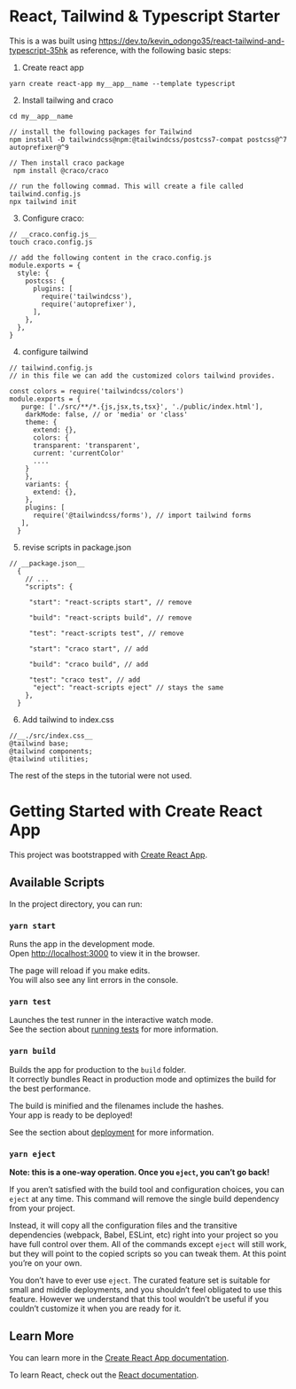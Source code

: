 # React, Tailwind & Typescript Starter

This is a was built using https://dev.to/kevin_odongo35/react-tailwind-and-typescript-35hk as reference, with the following basic steps:

1. Create react app
```
yarn create react-app my__app__name --template typescript
```

2. Install tailwing and craco

```
cd my__app__name

// install the following packages for Tailwind
npm install -D tailwindcss@npm:@tailwindcss/postcss7-compat postcss@^7 autoprefixer@^9

// Then install craco package
 npm install @craco/craco

// run the following commad. This will create a file called tailwind.config.js
npx tailwind init
```

3. Configure craco:
```
// __craco.config.js__
touch craco.config.js

// add the following content in the craco.config.js
module.exports = {
  style: {
    postcss: {
      plugins: [
        require('tailwindcss'),
        require('autoprefixer'),
      ],
    },
  },
}
```

4. configure tailwind
```
// tailwind.config.js
// in this file we can add the customized colors tailwind provides.

const colors = require('tailwindcss/colors')
module.exports = {
   purge: ['./src/**/*.{js,jsx,ts,tsx}', './public/index.html'],
    darkMode: false, // or 'media' or 'class'
    theme: {
      extend: {},
      colors: {
      transparent: 'transparent',
      current: 'currentColor'
      ....
    }
    },
    variants: {
      extend: {},
    },
    plugins: [
      require('@tailwindcss/forms'), // import tailwind forms
   ],
  }
```
5. revise scripts in package.json
```
// __package.json__
  {
    // ...
    "scripts": {

     "start": "react-scripts start", // remove

     "build": "react-scripts build", // remove

     "test": "react-scripts test", // remove

     "start": "craco start", // add

     "build": "craco build", // add

     "test": "craco test", // add
      "eject": "react-scripts eject" // stays the same
    },
  }
```
6. Add tailwind to index.css
```
//__./src/index.css__
@tailwind base;
@tailwind components;
@tailwind utilities;
```

The rest of the steps in the tutorial were not used. 

# Getting Started with Create React App

This project was bootstrapped with [Create React App](https://github.com/facebook/create-react-app).

## Available Scripts

In the project directory, you can run:

### `yarn start`

Runs the app in the development mode.\
Open [http://localhost:3000](http://localhost:3000) to view it in the browser.

The page will reload if you make edits.\
You will also see any lint errors in the console.

### `yarn test`

Launches the test runner in the interactive watch mode.\
See the section about [running tests](https://facebook.github.io/create-react-app/docs/running-tests) for more information.

### `yarn build`

Builds the app for production to the `build` folder.\
It correctly bundles React in production mode and optimizes the build for the best performance.

The build is minified and the filenames include the hashes.\
Your app is ready to be deployed!

See the section about [deployment](https://facebook.github.io/create-react-app/docs/deployment) for more information.

### `yarn eject`

**Note: this is a one-way operation. Once you `eject`, you can’t go back!**

If you aren’t satisfied with the build tool and configuration choices, you can `eject` at any time. This command will remove the single build dependency from your project.

Instead, it will copy all the configuration files and the transitive dependencies (webpack, Babel, ESLint, etc) right into your project so you have full control over them. All of the commands except `eject` will still work, but they will point to the copied scripts so you can tweak them. At this point you’re on your own.

You don’t have to ever use `eject`. The curated feature set is suitable for small and middle deployments, and you shouldn’t feel obligated to use this feature. However we understand that this tool wouldn’t be useful if you couldn’t customize it when you are ready for it.

## Learn More

You can learn more in the [Create React App documentation](https://facebook.github.io/create-react-app/docs/getting-started).

To learn React, check out the [React documentation](https://reactjs.org/).
